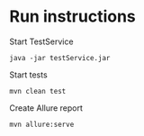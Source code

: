 # Run instructions

Start TestService
```shell
java -jar testService.jar
```
Start tests
```shell
mvn clean test
```
Create Allure report
```shell
mvn allure:serve
```